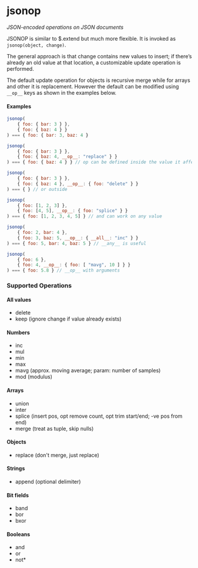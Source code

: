 jsonop
======
_JSON-encoded operations on JSON documents_

JSONOP is similar to $.extend but much more flexible. It is invoked as `jsonop(object, change)`.

The general approach is that change contains new values to insert; if there’s already an old value at that location, a customizable update operation is performed.

The default update operation for objects is recursive merge while for arrays and other it is replacement. However the default can be modified using `__op__` keys as shown in the examples below.

#### Examples ####

```javascript
jsonop(
    { foo: { bar: 3 } },
    { foo: { baz: 4 } }
) === { foo: { bar: 3, baz: 4 }

jsonop(
    { foo: { bar: 3 } },
    { foo: { baz: 4, __op__: "replace" } }
) === { foo: { baz: 4 } } // op can be defined inside the value it affects

jsonop(
    { foo: { bar: 3 } },
    { foo: { baz: 4 }, __op__: { foo: "delete" } }
) === { } // or outside

jsonop(
    { foo: [1, 2, 3] },
    { foo: [4, 5], __op__: { foo: "splice" } }
) === { foo: [1, 2, 3, 4, 5] } // and can work on any value

jsonop(
    { foo: 2, bar: 4 },
    { foo: 3, baz: 5, __op__: { __all__: "inc" } }
) === { foo: 5, bar: 4, baz: 5 } // __any__ is useful

jsonop(
    { foo: 6 },
    { foo: 4, __op__: { foo: [ "mavg", 10 ] } }
) === { foo: 5.8 } // __op__ with arguments
```

### Supported Operations ###

#### All values ####

- delete
- keep (ignore change if value already exists)

#### Numbers ####
- inc
- mul
- min
- max
- mavg (approx. moving average; param: number of samples)
- mod  (modulus)

#### Arrays ####
- union
- inter
- splice (insert pos, opt remove count, opt trim start/end; -ve pos from end)
- merge (treat as tuple, skip nulls)

#### Objects ##
- replace (don't merge, just replace)

#### Strings ####
- append (optional delimiter)

#### Bit fields ###
- band
- bor
- bxor

#### Booleans ###
- and
- or
- not*
